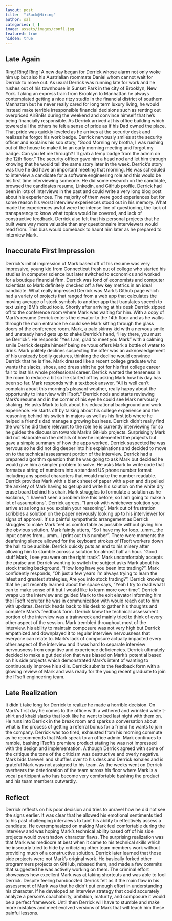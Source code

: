 ```yaml
---
layout: post
title:  "iSuck@Hiring"
author: sal
categories: [ ]
image: assets/images/conf1.jpg
featured: true
hidden: true
---
```


## Late Again

Ring! Ring! Ring! A new day began for Derrick whose alarm not only woke him up but also his Austrialian roommate Daniel whom cannot wait for Derrick to move out. As usual Derrick was running late for work and he rushes out of his townhouse in Sunset Park in the city of Brooklyn, New York. Taking an express train from Brooklyn to Manhattan he always contemplated getting a nice ritzy studio in the financial district of southern Manhattan but he never really cared for long term luxury living, he would instead make terrible irresponsible financial decisions such as renting out overpriced AirBnBs during the weekend and convince himself that he’s being financially responsible. As Derrick arrived at his office building which towered all the others he felt a sense of pride as if his Dad owned the place. That pride was quickly leveled as he arrives at the security desk and realizes he forgot his work badge. Derrick nervously smiles at the security officer and explains his sob story, “Good Morning my brotha, I was rushing out of the house to make it to an early morning meeting and forgot my badge. Can you let me through? I’ll grab a temp badge from the admin on the 12th floor.” The security officer gave him a head nod and let him through knowing that he would tell the same story later in the week. Derrick’s story was true he did have an important meeting that morning. He was scheduled to interview a candidate for a software engineering role and this would be his first time interviewing someone. He did some research on the candidate, browsed the candidates resume, Linkedin, and GitHub profile. Derrick had been in lots of interviews in the past and could write a very long blog post about his experiences. The majority of them were good experiences but for some reason his worst interview experiences stood out in his memory. What made the experiences awful were the intense line of questioning, the lack of transparency to know what topics would be covered, and lack of constructive feedback. Derrick also felt that his personal projects that he built were way more valuable than any questionnaire interviewers would read from. This bias would comeback to haunt him later as he prepared to interview Mark. 

## Inaccurate First Impression

Derrick’s initial impression of Mark based off of his resume was very impressive, young kid from Connecticut fresh out of college who started his studies in computer science but later switched to economics and worked for a boutique financial firm. Derrick was fond of economists and computer scientists so Mark definitely checked off a few key metrics in an ideal candidate. What really impressed Derrick was Mark’s Github page which had a variety of projects that ranged from a web app that calculates the moving average of stock symbols to another app that translates speech to text using IBM’s cloud tools. Shortly after arriving at his desk Derrick zipped off to the conference room where Mark was waiting for him. With a copy of Mark’s resume Derrick enters the elevator to the 14th floor and as he walks through the main entrance he could see Mark sitting through the glass doors of the conference room. Mark, a pale skinny kid with a nervous smile and unsteady hand gets up to shake Derrick’s hand, “Hey there, you must be Derrick”. He responds “Yes I am, glad to meet you Mark” with a calming smile Derrick despite himself being nervous offers Mark a bottle of water to drink. Mark politely declines suspecting the offer was an acknowledgement of his unsteady bodily gestures, thinking the decline would convince Derrick that he is fine. Mark dressed like a recent college graduate who wants the slacks, shoes, and dress shirt he got for his first college career fair to last his whole professional career. Derrick wanted the tenseness in the room to reduce a bit so he started off by asking Mark how his day has been so far. Mark responds with a textbook answer, “All is well can’t complain about this morning’s pleasant weather, really happy about the opportunity to interview with ITsoft.” Derrick nods and starts reviewing Mark’s resume and in the corner of his eye he could see Mark nervously shaking. He asks Mark to talk about his educational background and work experience. He starts off by talking about his college experience and the reasoning behind his switch in majors as well as his first job where he helped a friend's dad manage a growing business. Derrick didn't really find the work he did there relevant to the role he is currently interviewing for so he guides the discussion towards Mark’s GitHub projects. Surprisingly Mark did not elaborate on the details of how he implemented the projects but gave a simple summary of how the apps worked. Derrick suspected he was nervous so he did not dig deeper into his explainations and decided to move on to the technical assessment portion of the interview. Derrick had a prepared algorithm question that he was going to ask Mark but decided he would give him a simpler problem to solve. He asks Mark to write code that formats a string of numbers into a standard US phone number format including any special characters that would make the number readable. Derrick provides Mark with a blank sheet of paper with a pen and dispelled the anxiety of Mark having to get up and write his solution on the white dry erase board behind his chair. Mark struggles to formulate a solution as he exclaims, “I haven’t seen a problem like this before, so I am going to make a lot of assumptions”. Derrick agrees, “I am ok with whichever solution you arrive at as long as you explain your reasoning”. Mark out of frustration scribbles a solution on the paper nervously looking up to his interviewer for signs of approval. It's a painful sympathetic arrangement as Derrick struggles to make Mark feel as comfortable as possible without giving him the obvious solution. Mark faintly utters, “So I have my for loop...umm...the input comes from...umm...I print out this number”. There were moments the deafening silence allowed for the keyboard strokes of ITsoft workers down the hall to be audible. Derrick quickly puts an end to his misery after allowing him to stumble across a solution for almost half an hour. “Good stuff Mark, I see you were on the right track”. Mark uncomfortably accepts the praise and Derrick wanting to switch the subject asks Mark about his stock trading background, “How long have you been into trading?”. Mark confidently responds, “Oh just a few years I’m always trying to learn the latest and greatest strategies, Are you into stock trading?”. Derrick knowing that he just recently learned about the space says, “Yeah I try to read what I can to make sense of it but I would like to learn more over time”. Derrick wraps up the interview and guided Mark to the exit elevator informing him the ITsoft recruiter he was in communication with would reach out to him with updates. Derrick heads back to his desk to gather his thoughts and complete Mark’s feedback form. Derrick knew the technical assessment portion of the interview was a trainwreck and mainly tried to think of every other aspect of the session. Mark trembled throughout most of the interview, his ability to maintain composure was not very high but Derrick empathized and downplayed it to regular interview nervousness that everyone can relate to. Mark’s lack of composure actually impacted every other aspect of the interview and it was hard to separate interview nervousness from cognitive and experience deficiencies. Derrick ultimately decided to make a gut decision that was biased on Mark’s potential based on his side projects which demonstrated Mark’s intent of wanting to continuously improve his skills. Derrick submits the feedback form with a glowing review of Mark and was ready for the young recent graduate to join the ITsoft engineering team. 

## Late Realization

It didn't take long for Derrick to realize he made a horrible decision. On Mark’s first day he comes to the office with a withered and wrinkled white t-shirt and khaki slacks that look like he went to bed last night with them on. He runs into Derrick in the break room and sparks a conversation about what is the process of getting a referral bonus for a friend he wants to join the company. Derrick was too tired, exhausted from his morning commute as he recommends that Mark speak to an office admin. Mark continues to ramble, bashing ITsoft’s premiere product stating he was not impressed with the design and implementation. Although Derrick agreed with some of the critique the tone of the criticism was destructive and overly negative. Mark bids farewell and shuffles over to his desk and Derrick exhales and is grateful Mark was not assigned to his team. As the weeks went on Derrick overhears the deterioration of the team across his floor where Mark is a vocal participant who has become very comfortable bashing the product and his team members outwardly. 

## Reflect

Derrick reflects on his poor decision and tries to unravel how he did not see the signs earlier. It was clear that he allowed his emotional sentiments tied to his past challenging interviews to taint his ability to effectively assess a candidate. He overemphasized on making Mark feel comfortable during the interview and was hoping Mark’s technical ability based off of his side projects would overshadow character flaws. The surprising realization was that Mark was mediocre at best when it came to his technical skills which he insecurly tried to hide by criticizing other team members work without providing much of a constructive solution. Derrick later learned that those side projects were not Mark’s original work. He basically forked other programmers projects on GitHub, rebased them, and made a few commits that suggested he was actively working on them. The criminal effort showcases how excellent Mark was at taking shortcuts and was able to fool Derrick. Despite feeling bamboozled Derrick felt as if the main flaw in his assessment of Mark was that he didn't put enough effort in understanding his character. If he developed an interview strategy that could accurately analyze a person’s coachability, ambition, maturity, and composure it would be a perfect framework. Until then Derrick will have to stumble and make more mistakes and meet evolved versions of Mark that will teach him these painful lessons.



